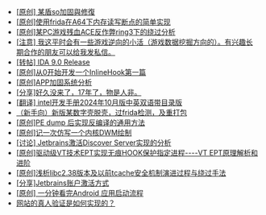 + [[原创] 某盾so加固與修復](https://bbs.kanxue.com/thread-285110.htm)
+ [[原创]使用frida在A64下内存读写断点的简单实现](https://bbs.kanxue.com/thread-278867.htm)
+ [[原创]某PC游戏残血ACE反作弊ring3下的绕过分析](https://bbs.kanxue.com/thread-284667.htm)
+ [[注意] 我这平时会有一些游戏逆向的小活（游戏数据挖掘方向的）。有兴趣长期合作的朋友可以给我发私信。](https://bbs.kanxue.com/thread-285109.htm)
+ [[转帖] IDA 9.0 Release](https://bbs.kanxue.com/thread-283917.htm)
+ [[原创]从0开始开发一个InlineHook第一篇](https://bbs.kanxue.com/thread-284689.htm)
+ [[原创]APP加固系统分析](https://bbs.kanxue.com/thread-281132.htm)
+ [[分享]好久没来了，17年了，物是人非。](https://bbs.kanxue.com/thread-283832.htm)
+ [[翻译] intel开发手册2024年10月版中英双语带目录版](https://bbs.kanxue.com/thread-285029.htm)
+ [（新手向）新版某数字壳脱壳，过frida检测，及重打包](https://bbs.kanxue.com/thread-282858.htm)
+ [[原创]PE dump 后实现反编译的通用方法](https://bbs.kanxue.com/thread-284958.htm)
+ [[原创]记一次仿写一个内核DWM绘制](https://bbs.kanxue.com/thread-279167.htm)
+ [[讨论] Jetbrains激活Discover Server实现的分析](https://bbs.kanxue.com/thread-283941.htm)
+ [[原创]驱动级VT技术EPT实现无痕HOOK保护指定进程----VT EPT原理解析和进阶](https://bbs.kanxue.com/thread-269303.htm)
+ [[原创]浅析libc2.38版本及以前tcache安全机制演进过程与绕过手法](https://bbs.kanxue.com/thread-284325.htm)
+ [[分享]Jetbrains账户激活方式](https://bbs.kanxue.com/thread-284298.htm)
+ [[原创] 一分钟看完Android 应用启动流程](https://bbs.kanxue.com/thread-284686.htm)
+ [网站的真人验证是如何实现的？](https://bbs.kanxue.com/thread-285102.htm)
